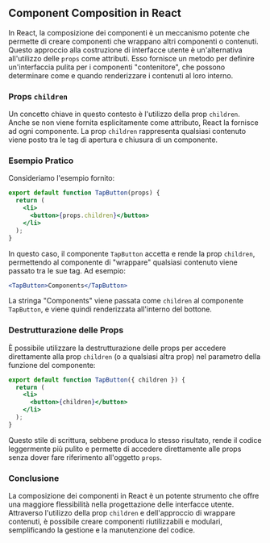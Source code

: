 ## Component Composition in React

In React, la composizione dei componenti è un meccanismo potente che permette di creare componenti che wrappano altri componenti o contenuti. Questo approccio alla costruzione di interfacce utente è un'alternativa all'utilizzo delle `props` come attributi. Esso fornisce un metodo per definire un'interfaccia pulita per i componenti "contenitore", che possono determinare come e quando renderizzare i contenuti al loro interno.

### Props `children`

Un concetto chiave in questo contesto è l'utilizzo della prop `children`. Anche se non viene fornita esplicitamente come attributo, React la fornisce ad ogni componente. La prop `children` rappresenta qualsiasi contenuto viene posto tra le tag di apertura e chiusura di un componente.

### Esempio Pratico

Consideriamo l'esempio fornito:

```jsx
export default function TapButton(props) {
  return (
    <li>
      <button>{props.children}</button>
    </li>
  );
}
```

In questo caso, il componente `TapButton` accetta e rende la prop `children`, permettendo al componente di "wrappare" qualsiasi contenuto viene passato tra le sue tag. Ad esempio:

```jsx
<TapButton>Components</TapButton>
```

La stringa "Components" viene passata come `children` al componente `TapButton`, e viene quindi renderizzata all'interno del bottone.

### Destrutturazione delle Props

È possibile utilizzare la destrutturazione delle props per accedere direttamente alla prop `children` (o a qualsiasi altra prop) nel parametro della funzione del componente:

```jsx
export default function TapButton({ children }) {
  return (
    <li>
      <button>{children}</button>
    </li>
  );
}
```

Questo stile di scrittura, sebbene produca lo stesso risultato, rende il codice leggermente più pulito e permette di accedere direttamente alle props senza dover fare riferimento all'oggetto `props`.

### Conclusione

La composizione dei componenti in React è un potente strumento che offre una maggiore flessibilità nella progettazione delle interfacce utente. Attraverso l'utilizzo della prop `children` e dell'approccio di wrappare contenuti, è possibile creare componenti riutilizzabili e modulari, semplificando la gestione e la manutenzione del codice.
